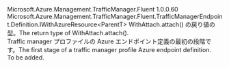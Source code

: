 <Type Name="IAzureTargetEndpointBlank&lt;ParentT&gt;" FullName="Microsoft.Azure.Management.TrafficManager.Fluent.TrafficManagerEndpoint.Definition.IAzureTargetEndpointBlank&lt;ParentT&gt;">
  <TypeSignature Language="C#" Value="public interface IAzureTargetEndpointBlank&lt;ParentT&gt; : Microsoft.Azure.Management.TrafficManager.Fluent.TrafficManagerEndpoint.Definition.IWithAzureResource&lt;ParentT&gt;" />
  <TypeSignature Language="ILAsm" Value=".class public interface auto ansi abstract IAzureTargetEndpointBlank`1&lt;ParentT&gt; implements class Microsoft.Azure.Management.TrafficManager.Fluent.TrafficManagerEndpoint.Definition.IWithAzureResource`1&lt;!ParentT&gt;" />
  <TypeSignature Language="DocId" Value="T:Microsoft.Azure.Management.TrafficManager.Fluent.TrafficManagerEndpoint.Definition.IAzureTargetEndpointBlank`1" />
  <TypeSignature Language="VB.NET" Value="Public Interface IAzureTargetEndpointBlank(Of ParentT)&#xA;Implements IWithAzureResource(Of ParentT)" />
  <TypeSignature Language="F#" Value="type IAzureTargetEndpointBlank&lt;'ParentT&gt; = interface&#xA;    interface IWithAzureResource&lt;'ParentT&gt;" />
  <AssemblyInfo>
    <AssemblyName>Microsoft.Azure.Management.TrafficManager.Fluent</AssemblyName>
    <AssemblyVersion>1.0.0.60</AssemblyVersion>
  </AssemblyInfo>
  <TypeParameters>
    <TypeParameter Name="ParentT" />
  </TypeParameters>
  <Interfaces>
    <Interface>
      <InterfaceName>Microsoft.Azure.Management.TrafficManager.Fluent.TrafficManagerEndpoint.Definition.IWithAzureResource&lt;ParentT&gt;</InterfaceName>
    </Interface>
  </Interfaces>
  <Docs>
    <typeparam name="ParentT"><span data-ttu-id="72199-101">WithAttach.attach() の戻り値の型。</span><span class="sxs-lookup"><span data-stu-id="72199-101">The return type of  WithAttach.attach().</span></span></typeparam>
    <summary>
            <span data-ttu-id="72199-102">Traffic manager プロファイルの Azure エンドポイント定義の最初の段階です。</span><span class="sxs-lookup"><span data-stu-id="72199-102">The first stage of a traffic manager profile Azure endpoint definition.</span></span>
            </summary>
    <remarks>To be added.</remarks>
  </Docs>
  <Members />
</Type>